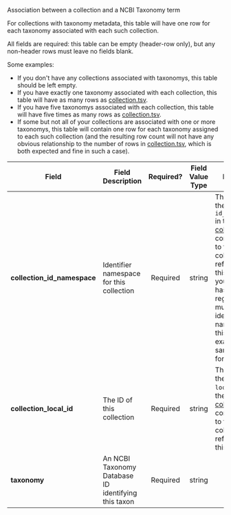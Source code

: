 Association between a collection and a NCBI Taxonomy term

For collections with taxonomy metadata, this table will have one row for each taxonomy associated with each such collection.

All fields are required: this table can be empty (header-row only), but any non-header rows must leave no fields blank.

Some examples:   
- If you don't have any collections associated with taxonomys, this table should be left empty.
- If you have exactly one taxonomy associated with each collection, this table will have as many rows as [collection.tsv](./TableInfo:-collection.tsv).
- If you have five taxonomys associated with each collection, this table will have five times as many rows as [collection.tsv](./TableInfo:-collection.tsv).
- If some but not all of your collections are associated with one or more taxonomys, this table will contain one row for each taxonomy assigned to each such collection (and the resulting row count will not have any obvious relationship to the number of rows in [collection.tsv](./TableInfo:-collection.tsv), which is both expected and fine in such a case).


Field | Field Description | Required? | Field Value Type | Extra Info 
------|-------------------|:-----------:|:-------------:|------------
**collection_id_namespace** | Identifier namespace for this collection  | Required | string | This will be the value of `id_namespace` in the row in [collection.tsv](./TableInfo:-collection.tsv) corresponding to the collection referenced in this row. If your program has not registered multiple CFDE identifier namespaces, this will be exactly the same value for all rows.
**collection_local_id** | The ID of this collection | Required | string | This will be the value of `local_id` in the row in [collection.tsv](./TableInfo:-collection.tsv) corresponding to the collection referenced in this row.
**taxonomy** |An NCBI Taxonomy Database ID identifying this taxon | Required | string | 